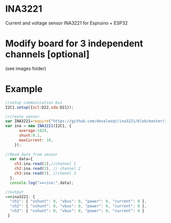 # INA3221
Current and voltage sensor INA3221 for Espruino + ESP32

# Modify board for 3 independent channels [optional]
  (see images folder)
  
# Example

```js
//setup communication bus
I2C1.setup({scl:D22,sda:D21});

//create sensor
var INA3221=require("https://github.com/devalexqt/ina3221/blob/master/ina3221.js");
var ina = new INA3221(I2C1, { 
      average:1024,
      shunt:0.1, 
      maxCurrent: 10,
    });
    
//Read data from sensor
  var data={
    ch1:ina.read(1),//channel 1
    ch2:ina.read(2), // channel 2
    ch3:ina.read(3), //chanel 3
  }; 
  console.log("==>ina:",data);    

//output
==>ina3221: {
  "ch1": { "vshunt": 0, "vbus": 0, "power": 0, "current": 0 },
  "ch2": { "vshunt": 0, "vbus": 0, "power": 0, "current": 0 },
  "ch3": { "vshunt": 0, "vbus": 0, "power": 0, "current": 0 }
 }  
```
